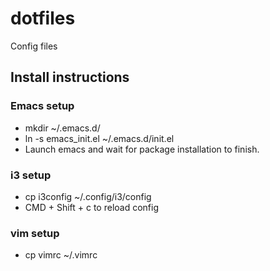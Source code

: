 # dotfiles
Config files

## Install instructions

### Emacs setup
* mkdir ~/.emacs.d/
* ln -s emacs_init.el ~/.emacs.d/init.el
* Launch emacs and wait for package installation to finish.

### i3 setup
* cp i3config ~/.config/i3/config
* CMD + Shift + c to reload config

### vim setup
* cp vimrc ~/.vimrc